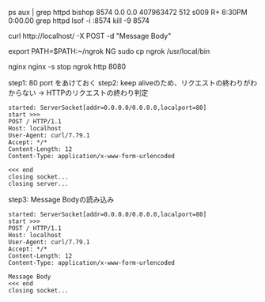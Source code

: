 ps aux | grep httpd
bishop            8574   0.0  0.0 407963472    512 s009  R+    6:30PM   0:00.00 grep httpd
lsof -i :8574
kill -9 8574

curl http://localhost/ -X POST -d "Message Body"

export PATH=$PATH:~/ngrok NG
sudo cp ngrok /usr/local/bin 

nginx
nginx -s stop
ngrok http 8080


step1: 80 port をあけておく
step2: keep aliveのため、リクエストの終わりがわからない -> HTTPのリクエストの終わり判定
```
started: ServerSocket[addr=0.0.0.0/0.0.0.0,localport=80]
start >>>
POST / HTTP/1.1
Host: localhost
User-Agent: curl/7.79.1
Accept: */*
Content-Length: 12
Content-Type: application/x-www-form-urlencoded

<<< end
closing socket...
closing server...
```

step3: Message Bodyの読み込み 
```
started: ServerSocket[addr=0.0.0.0/0.0.0.0,localport=80]
start >>>
POST / HTTP/1.1
Host: localhost
User-Agent: curl/7.79.1
Accept: */*
Content-Length: 12
Content-Type: application/x-www-form-urlencoded

Message Body
<<< end
closing socket...
```